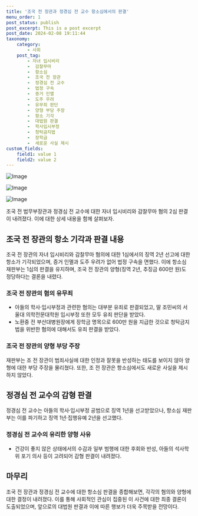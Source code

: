 ```yaml
---
title: '조국 전 장관과 정경심 전 교수 항소심에서의 판결'
menu_order: 1
post_status: publish
post_excerpt: This is a post excerpt
post_date: 2024-02-08 19:11:44
taxonomy:
    category:
        - 사회
    post_tag:
        - 자녀 입시비리
        -  감찰무마
        -  항소심
        -  조국 전 장관
        -  정경심 전 교수
        -  법정 구속
        -  증거 인멸
        -  도주 우려
        -  유무죄 판단
        -  양형 부당 주장
        -  항소 기각
        -  대법원 판결
        -  학사입시부정
        -  청탁금지법
        -  장학금
        -  새로운 사실 제시
custom_fields:
    field1: value 1
    field2: value 2
---
```


![Image](https://imgnews.pstatic.net/image/047/2024/02/08/0002421758_001_20240208163101176.jpg?type=w647)

![Image](https://imgnews.pstatic.net/image/047/2024/02/08/0002421758_002_20240208163101219.jpg?type=w647)

![Image](https://imgnews.pstatic.net/image/047/2024/02/08/0002421758_003_20240208163101246.jpg?type=w647)

조국 전 법무부장관과 정경심 전 교수에 대한 자녀 입시비리와 감찰무마 혐의 2심 판결이 내려졌다. 이에 대한 상세 내용을 함께 살펴보자.
## 조국 전 장관의 항소 기각과 판결 내용
조국 전 장관의 자녀 입시비리와 감찰무마 혐의에 대한 1심에서의 징역 2년 선고에 대한 항소가 기각되었으며, 증거 인멸과 도주 우려가 없어 법정 구속을 면했다. 이에 항소심 재판부는 1심의 판결을 유지하며, 조국 전 장관의 양형(징역 2년, 추징금 600만 원)도 정당하다는 결론을 내렸다.
### 조국 전 장관의 혐의 유무죄
- 아들의 학사·입시부정과 관련한 혐의는 대부분 유죄로 판결되었고, 딸 조민씨의 서울대 의학전문대학원 입시부정 또한 모두 유죄 판단을 받았다.
- 노환중 전 부산대병원장에게 장학금 명목으로 600만 원을 지급한 것으로 청탁금지법을 위반한 혐의에 대해서도 유죄 판결을 받았다.
### 조국 전 장관의 양형 부당 주장
재판부는 조 전 장관이 범죄사실에 대한 인정과 잘못을 반성하는 태도를 보이지 않아 양형에 대한 부당 주장을 물리쳤다. 또한, 조 전 장관은 항소심에서도 새로운 사실을 제시하지 않았다.
## 정경심 전 교수의 감형 판결
정경심 전 교수는 아들의 학사·입시부정 공범으로 징역 1년을 선고받았으나, 항소심 재판부는 이를 파기하고 징역 1년·집행유예 2년을 선고했다.
### 정경심 전 교수의 유리한 양형 사유
- 건강이 좋지 않은 상태에서의 수감과 일부 범행에 대한 후회와 반성, 아들의 석사학위 포기 의사 등이 고려되어 감형 판결이 내려졌다.
## 마무리
조국 전 장관과 정경심 전 교수에 대한 항소심 판결을 종합해보면, 각각의 혐의와 양형에 대한 결정이 내려졌다. 이를 통해 사회적인 관심이 집중된 이 사건에 대한 최종 결론이 도출되었으며, 앞으로의 대법원 판결과 이에 따른 행보가 더욱 주목받을 전망이다.
